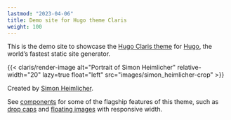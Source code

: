 ```yaml
---
lastmod: "2023-04-06"
title: Demo site for Hugo theme Claris
weight: 100
---
```


This is the demo site to showcase the [Hugo Claris theme](https://github.com/simonheimlicher/hugo-claris) for [Hugo](https://gohugo.io), the world’s fastest static site generator.

{{< claris/render-image alt="Portrait of Simon Heimlicher" relative-width="20" lazy=true float="left" src="images/simon_heimlicher-crop" >}}

Created by [Simon Heimlicher](https://simon.heimlicher.com/about/).

See [components](components) for some of the flagship features of this theme, such as [drop caps](components/lede-initial) and [floating images](components/responsive-image) with responsive width.
